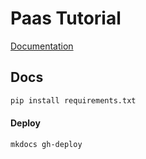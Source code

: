 # Paas Tutorial

[Documentation](docs/index.md)

## Docs

```bash
pip install requirements.txt
```

#### Deploy

```bash
mkdocs gh-deploy
```
